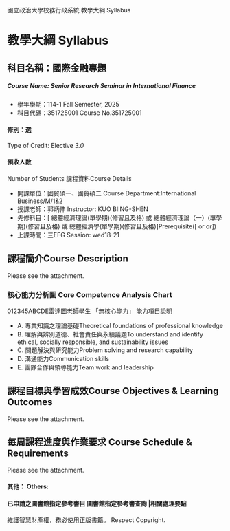 國立政治大學校務行政系統 教學大綱 Syllabus
# 教學大綱 Syllabus
##  科目名稱：國際金融專題
#####  Course Name: Senior Research Seminar in International Finance
  * 學年學期：114-1 Fall Semester, 2025 
  * 科目代碼：351725001 Course No.351725001
#### 修別：選
Type of Credit: Elective 
_3.0_
#### 預收人數
Number of Students
課程資料Course Details
  * 開課單位：國貿碩一、國貿碩二 Course Department:International Business/M/1&2 
  * 授課老師：郭炳伸 Instructor: KUO BIING-SHEN 
  * 先修科目：[ 總體經濟理論(單學期)(修習且及格) 或 總體經濟理論（一）(單學期)(修習且及格) 或 總體經濟學(單學期)(修習且及格)]Prerequisite([ or or])
  * 上課時間：三EFG Session: wed18-21 
##  課程簡介Course Description
Please see the attachment.
###  核心能力分析圖 Core Competence Analysis Chart
012345ABCDE雷達圖老師學生
「無核心能力」 
能力項目說明
  * A. 專業知識之理論基礎Theoretical foundations of professional knowledge
  * B. 理解與辨別道德、社會責任與永續議題To understand and identify ethical, socially responsible, and sustainability issues
  * C. 問題解決與研究能力Problem solving and research capability
  * D. 溝通能力Communication skills
  * E. 團隊合作與領導能力Team work and leadership
##  課程目標與學習成效Course Objectives & Learning Outcomes 
Please see the attachment.
##  每周課程進度與作業要求 Course Schedule & Requirements
Please see the attachment.
####  其他： Others:
####  已申請之圖書館指定參考書目  圖書館指定參考書查詢 |相關處理要點
維護智慧財產權，務必使用正版書籍。 Respect Copyright.